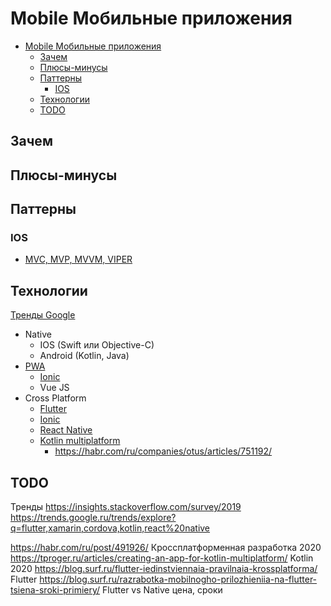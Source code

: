 # Mobile Мобильные приложения

- [Mobile Мобильные приложения](#mobile-мобильные-приложения)
	- [Зачем](#зачем)
	- [Плюсы-минусы](#плюсы-минусы)
	- [Паттерны](#паттерны)
		- [IOS](#ios)
	- [Технологии](#технологии)
	- [TODO](#todo)

## Зачем

## Плюсы-минусы

## Паттерны

### IOS

- [MVC, MVP, MVVM, VIPER](https://github.com/puncsky/system-design-and-architecture/blob/master/en/123-ios-architecture-patterns-revisited.md)

## Технологии

[Тренды Google](https://trends.google.ru/trends/explore?q=flutter,xamarin,cordova,kotlin,react%20native)

- Native
  - IOS (Swift или Objective-C)
  - Android (Kotlin, Java)
- [PWA](../style/pwa.md)
	- [Ionic](../../technology/mobile/ionic.md)
	- Vue JS
- Cross Platform
	- [Flutter](../../technology/mobile/flutter.md)
	- [Ionic](../../technology/mobile/ionic.md)
	- [React Native](../../technology/mobile/react.md)
	- [Kotlin multiplatform](https://kotlinlang.org/docs/multiplatform.html)
		- <https://habr.com/ru/companies/otus/articles/751192/>

## TODO

Тренды
<https://insights.stackoverflow.com/survey/2019>
<https://trends.google.ru/trends/explore?q=flutter,xamarin,cordova,kotlin,react%20native>

<https://habr.com/ru/post/491926/> Кроссплатформенная разработка 2020
<https://tproger.ru/articles/creating-an-app-for-kotlin-multiplatform/> Kotlin 2020
<https://blog.surf.ru/flutter-iedinstviennaia-pravilnaia-krossplatforma/> Flutter
<https://blog.surf.ru/razrabotka-mobilnogho-prilozhieniia-na-flutter-tsiena-sroki-primiery/> Flutter vs Native цена, сроки
